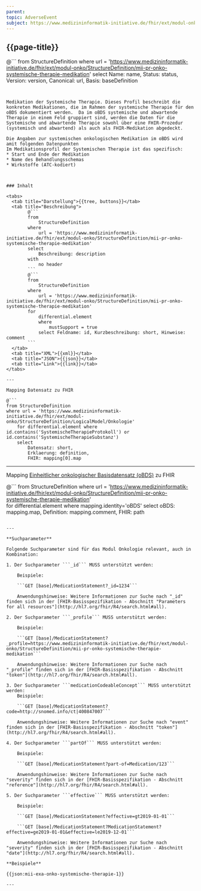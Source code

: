 ```yaml
---
parent: 
topic: AdverseEvent
subject: https://www.medizininformatik-initiative.de/fhir/ext/modul-onko/StructureDefinition/mii-pr-onko-systemische-therapie-medikation
---
```


## {{page-title}}


@```
from 
    StructureDefinition 
where 
    url = 'https://www.medizininformatik-initiative.de/fhir/ext/modul-onko/StructureDefinition/mii-pr-onko-systemische-therapie-medikation' 
select 
    Name: name, Status: status, Version: version, Canonical: url, Basis: baseDefinition
```


Medikation der Systemische Therapie. Dieses Profil beschreibt die konkreten Medikationen, die im Rahmen der systemische Therapie für den oBDS dokumentiert werden.  Da im oBDS systemische und abwartende Therapie in einem Feld gruppiert sind, werden die Daten für die Systemische und abwartende Therapie sowohl über eine FHIR-Prozedur (systemisch und abwartend) als auch als FHIR-Medikation abgedeckt.

Die Angaben zur systemischen onkologischen Medikation im oBDS wird amit folgenden Datenpunkten 
Im Medikationsprofil der Systemischen Therapie ist das spezifisch: 
* Start und Ende der Medikation
* Name des Behandlungsschemas
* Wirkstoffe (ATC-kodiert) 



### Inhalt

<tabs>
  <tab title="Darstellung">{{tree, buttons}}</tab>
  <tab title="Beschreibung"> 
        @```
        from
	        StructureDefinition
        where
	        url = 'https://www.medizininformatik-initiative.de/fhir/ext/modul-onko/StructureDefinition/mii-pr-onko-systemische-therapie-medikation'
        select
	        Beschreibung: description
        with
            no header
        ```
        @```
        from 
            StructureDefinition 
        where 
            url = 'https://www.medizininformatik-initiative.de/fhir/ext/modul-onko/StructureDefinition/mii-pr-onko-systemische-therapie-medikation' 
        for 
            differential.element 
            where 
                mustSupport = true 
            select Feldname: id, Kurzbeschreibung: short, Hinweise: comment
        ```
  </tab>
  <tab title="XML">{{xml}}</tab>
  <tab title="JSON">{{json}}</tab>
  <tab title="Link">{{link}}</tab>
</tabs>

---

Mapping Datensatz zu FHIR

@```
from StructureDefinition 
where url = 'https://www.medizininformatik-initiative.de/fhir/ext/modul-onko/StructureDefinition/LogicalModel/Onkologie'
    for differential.element where id.contains('SystemischeTherapieProtokoll') or id.contains('SystemischeTherapieSubstanz')
    select 
        Datensatz: short,
        Erklaerung: definition, 
        FHIR: mapping[0].map 

```

---

Mapping [Einheitlicher onkologischer Basisdatensatz (oBDS)](https://basisdatensatz.de/basisdatensatz) zu FHIR

@```
from StructureDefinition 
where url = 'https://www.medizininformatik-initiative.de/fhir/ext/modul-onko/StructureDefinition/mii-pr-onko-systemische-therapie-medikation'  
    for differential.element
    where mapping.identity='oBDS'
    select 
        oBDS: mapping.map,
        Definition: mapping.comment,
        FHIR: path
```

---

**Suchparameter**

Folgende Suchparameter sind für das Modul Onkologie relevant, auch in Kombination:

1. Der Suchparameter ```_id``` MUSS unterstützt werden:

    Beispiele: 

    ```GET [base]/MedicationStatement?_id=1234```
    
    Anwendungshinweise: Weitere Informationen zur Suche nach "_id" finden sich in der [FHIR-Basisspezifikation - Abschnitt "Parameters for all resources"](http://hl7.org/fhir/R4/search.html#all).

2. Der Suchparameter ```_profile``` MUSS unterstützt werden:

    Beispiele:
    
    ```GET [base]/MedicationStatement?_profile=https://www.medizininformatik-initiative.de/fhir/ext/modul-onko/StructureDefinition/mii-pr-onko-systemische-therapie-medikation```
    
    Anwendungshinweise: Weitere Informationen zur Suche nach "_profile" finden sich in der [FHIR-Basisspezifikation - Abschnitt "token"](http://hl7.org/fhir/R4/search.html#all).

3. Der Suchparameter ```medicationCodeableConcept``` MUSS unterstützt werden:
    Beispiele:

    ```GET [base]/MedicationStatement?code=http://snomed.info/ct|400847007```

    Anwendungshinweise: Weitere Informationen zur Suche nach "event" finden sich in der [FHIR-Basisspezifikation - Abschnitt "token"](http://hl7.org/fhir/R4/search.html#all).

4. Der Suchparameter ```partOf``` MUSS unterstützt werden:
    
    Beispiele:

    ```GET [base]/MedicationStatement?part-of=Medication/123```

    Anwendungshinweise: Weitere Informationen zur Suche nach "severity" finden sich in der [FHIR-Basisspezifikation - Abschnitt "reference"](http://hl7.org/fhir/R4/search.html#all).

5. Der Suchparameter ```effective``` MUSS unterstützt werden:
    
    Beispiele:

    ```GET [base]/MedicationStatement?effective=gt2019-01-01```
    
    ```GET [base]/MedicationStatement?MedicationStatement?effective=ge2019-01-01&effective=le2019-12-01```

    Anwendungshinweise: Weitere Informationen zur Suche nach "severity" finden sich in der [FHIR-Basisspezifikation - Abschnitt "date"](http://hl7.org/fhir/R4/search.html#all).

**Beispiele**

{{json:mii-exa-onko-systemische-therapie-1}}

---